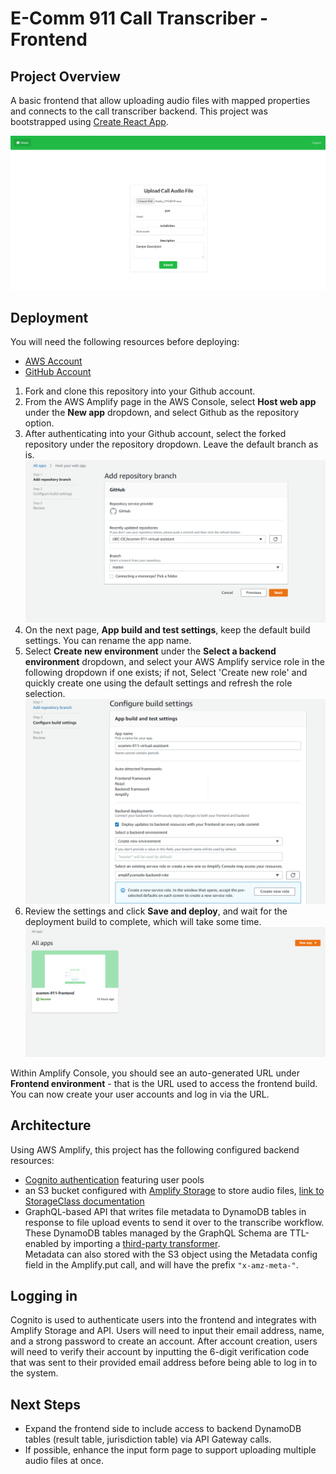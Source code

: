 # E-Comm 911 Call Transcriber - Frontend

## Project Overview

A basic frontend that allow uploading audio files with mapped properties and connects to the
call transcriber backend. This project was bootstrapped using [Create React App](https://github.com/facebook/create-react-app).

![alt text](images/frontend-upload.png)

## Deployment

You will need the following resources before deploying:
* [AWS Account](https://aws.amazon.com/account/)
* [GitHub Account](https://github.com)

1) Fork and clone this repository into your Github account.
2) From the AWS Amplify page in the AWS Console, select **Host web app** under the **New app** dropdown, and select Github as the repository option.
3) After authenticating into your Github account, select the forked repository under the repository dropdown. Leave the default branch as is.
![alt text](./images/frontend-select-repo.png)
4) On the next page, **App build and test settings**, keep the default build settings. You can rename the app name.
5) Select **Create new environment** under the **Select a backend environment** dropdown, and select your AWS Amplify service role in the following dropdown if one exists; if not, Select 'Create new role' and quickly create one using the default settings and refresh the role selection.
![alt text](./images/frontend-build-settings.png)
6) Review the settings and click **Save and deploy**, and wait for the deployment build to complete, which will take some time.
![alt text](./images/frontend-deploy-success.png)

Within Amplify Console, you should see an auto-generated URL under **Frontend environment** - that is the URL used to access the frontend build. You can now create your user accounts and log in via the URL.

## Architecture

Using AWS Amplify, this project has the following configured backend resources:
* [Cognito authentication](https://docs.amplify.aws/lib/auth/getting-started/q/platform/js) featuring user pools
* an S3 bucket configured with [Amplify Storage](https://docs.amplify.aws/lib/storage/overview/q/platform/js) to store audio files, [link to StorageClass documentation](https://aws-amplify.github.io/amplify-js/api/classes/storageclass.html)
* GraphQL-based API that writes file metadata to DynamoDB tables in response to file upload events to send it over to the transcribe workflow. These DynamoDB tables managed by the GraphQL Schema are TTL-enabled by importing a [third-party transformer](https://github.com/flogy/graphql-ttl-transformer). \
Metadata can also stored with the S3 object using the Metadata config field in the Amplify.put call, and will have the prefix ```"x-amz-meta-"```.

## Logging in

Cognito is used to authenticate users into the frontend and integrates with Amplify Storage and API. Users will need to input their email address, name, and a strong password to create an account.
After account creation, users will need to verify their account by inputting the 6-digit verification code that was sent to their provided email address before being able to log in to the system.

## Next Steps

* Expand the frontend side to include access to backend DynamoDB tables (result table, jurisdiction table) via API Gateway calls.
* If possible, enhance the input form page to support uploading multiple audio files at once.